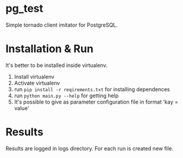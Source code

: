 # pg_test

Simple tornado client imitator for PostgreSQL.

# Installation & Run

It's better to be installed inside virtualenv.

1. Install virtualenv
1. Activate virtualenv
1. run `pip install -r reqirements.txt` for installing dependences
1. run `python main.py --help` for getting help
1. It's possible to give as parameter configuration file in format 'kay = value'

# Results

Results are logged in logs directory.
For each run is created new file.

